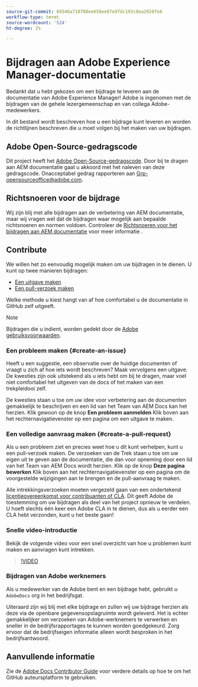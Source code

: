 ```yaml
---
source-git-commit: 69346a710708ee659ee97e9fdc193c8ea2658fe6
workflow-type: tm+mt
source-wordcount: '524'
ht-degree: 2%

---
```

# Bijdragen aan Adobe Experience Manager-documentatie

Bedankt dat u hebt gekozen om een bijdrage te leveren aan de documentatie van Adobe Experience Manager! Adobe is ingenomen met de bijdragen van de gehele lezergemeenschap en van collega Adobe-medewerkers.

In dit bestand wordt beschreven hoe u een bijdrage kunt leveren en worden de richtlijnen beschreven die u moet volgen bij het maken van uw bijdragen.

## Adobe Open-Source-gedragscode

Dit project heeft het [Adobe Open-Source-gedragscode](code-of-conduct.md). Door bij te dragen aan AEM documentatie gaat u akkoord met het naleven van deze gedragscode. Onacceptabel gedrag rapporteren aan [Grp-opensourceoffice@adobe.com](mailto:Grp-opensourceoffice@adobe.com).

## Richtsnoeren voor de bijdrage

Wij zijn blij met alle bijdragen aan de verbetering van AEM documentatie, maar wij vragen wel dat de bijdragen waar mogelijk aan bepaalde richtsnoeren en normen voldoen. Controleer de [Richtsnoeren voor het bijdragen aan AEM documentatie](guidelines.md) voor meer informatie .

## Contribute

We willen het zo eenvoudig mogelijk maken om uw bijdragen in te dienen. U kunt op twee manieren bijdragen:

* [Een uitgave maken](#create-an-issue)
* [Een pull-verzoek maken](#create-a-pull-request)

Welke methode u kiest hangt van af hoe comfortabel u de documentatie in GitHub zelf uitgeeft.

>[!NOTE]
>
>Bijdragen die u indient, worden gedekt door de [Adobe gebruiksvoorwaarden](https://www.adobe.com/legal/terms.html).

### Een probleem maken {#create-an-issue}

Heeft u een suggestie, een observatie over de huidige documenten of vraagt u zich af hoe iets wordt beschreven? Maak vervolgens een uitgave. De kwesties zijn ook uitstekend als u iets hebt om bij te dragen, maar voel niet comfortabel het uitgeven van de docs of het maken van een trekpleidooi zelf.

De kwesties staan u toe om uw idee voor verbetering aan de documenten gemakkelijk te beschrijven en een lid van het Team van AEM Docs kan het herzien. Klik gewoon op de knop **Een probleem aanmelden** Klik boven aan het rechternavigatievenster op een pagina om een uitgave te maken.

### Een volledige aanvraag maken {#create-a-pull-request}

Als u een probleem ziet en precies weet hoe u dit kunt verhelpen, kunt u een pull-verzoek maken. De verzoeken van de Trek staan u toe om uw eigen uit te geven aan de documentatie, die dan voor opneming door een lid van het Team van AEM Docs wordt herzien. Klik op de knop **Deze pagina bewerken** Klik boven aan het rechternavigatievenster op een pagina om de voorgestelde wijzigingen aan te brengen en de pull-aanvraag te maken.

Alle intrekkingsverzoeken moeten vergezeld gaan van een ondertekend [licentieovereenkomst voor contribuanten of CLA](https://opensource.adobe.com/cla.html). Dit geeft Adobe de toestemming om uw bijdragen als deel van het project opnieuw te verdelen. U hoeft slechts één keer een Adobe CLA in te dienen, dus als u eerder een CLA hebt verzonden, kunt u het beste gaan!

### Snelle video-introductie

Bekijk de volgende video voor een snel overzicht van hoe u problemen kunt maken en aanvragen kunt intrekken.

>[!VIDEO](https://video.tv.adobe.com/v/27069)

### Bijdragen van Adobe werknemers

Als u medewerker van de Adobe bent en een bijdrage hebt, gebruikt u `AdobeDocs` org in het bedrijfsgat.

Uiteraard zijn wij blij met elke bijdrage en zullen wij uw bijdrage herzien als deze via de openbare gegevensopslagruimte wordt geleverd. Het is echter gemakkelijker om verzoeken van Adobe-werknemers te verwerken en sneller in de bedrijfsrapportages te kunnen worden goedgekeurd. Zorg ervoor dat de bedrijfseigen informatie alleen wordt besproken in het bedrijfsantwoord.

## Aanvullende informatie

Zie de [Adobe Docs Contributor Guide](https://experienceleague.adobe.com/docs/contributor/contributor-guide/introduction.html) voor verdere details op hoe te om het GitHub auteursplatform te gebruiken.
